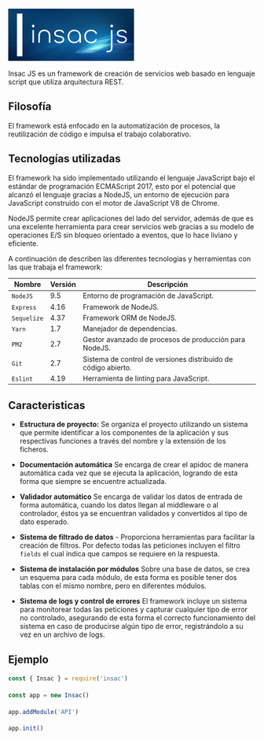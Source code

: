 ![Kiku](./assets/img/insac-logo-256.png)

Insac JS es un framework de creación de servicios web basado en lenguaje script que utiliza arquitectura REST.

## Filosofía

El framework está enfocado en la automatización de procesos, la reutilización de código e impulsa el trabajo colaborativo.

## Tecnologías utilizadas

El framework ha sido implementado utilizando el lenguaje JavaScript bajo el estándar de programación ECMAScript 2017, esto por el potencial que alcanzó el lenguaje gracias a NodeJS, un entorno de ejecución para JavaScript construido con el motor de JavaScript V8 de Chrome.

NodeJS permite crear aplicaciones del lado del servidor, además de que es una excelente herramienta para crear servicios web gracias a su modelo de operaciones E/S sin bloqueo orientado a eventos, que lo hace liviano y eficiente.

A continuación de describen las diferentes tecnologías y herramientas con las que trabaja el framework:

| Nombre      | Versión | Descripción                                                    |
|-------------|---------|----------------------------------------------------------------|
| `NodeJS`    | 9.5     | Entorno de programación de JavaScript.                         |
| `Express`   | 4.16    | Framework de NodeJS.                                           |
| `Sequelize` | 4.37    | Framework ORM de NodeJS.                                       |
| `Yarn`      | 1.7     | Manejador de dependencias.                                     |
| `PM2`       | 2.7     | Gestor avanzado de procesos de producción para NodeJS.         |
| `Git`       | 2.7     | Sistema de control de versiones distribuido de código abierto. |
| `Eslint`    | 4.19    | Herramienta de linting para JavaScript.                        |

## Caracteristicas

- **Estructura de proyecto:** Se organiza el proyecto utilizando un sistema que permite identificar a los componentes de la aplicación y sus respectivas funciones a través del nombre y la extensión de los ficheros.

- **Documentación automática** Se encarga de crear el apidoc de manera automática cada vez que se ejecuta la aplicación, logrando de esta forma que siempre se encuentre actualizada.

- **Validador automático** Se encarga de validar los datos de entrada de forma automática, cuando los datos llegan al middleware o al controlador, éstos ya se encuentran validados y convertidos al tipo de dato esperado.

- **Sistema de filtrado de datos** - Proporciona herramientas para facilitar la creación de filtros. Por defecto todas las peticiones incluyen el filtro `fields` el cual indica que campos se requiere en la respuesta.

- **Sistema de instalación por módulos** Sobre una base de datos, se crea un esquema para cada módulo, de esta forma es posible tener dos tablas con el mismo nombre, pero en diferentes módulos.

- **Sistema de logs y control de errores** El framework incluye un sistema para monitorear todas las peticiones y capturar cualquier tipo de error no controlado, asegurando de esta forma el correcto funcionamiento del sistema en caso de producirse algún tipo de error, registrándolo a su vez en un archivo de logs.

## Ejemplo

``` js
const { Insac } = require('insac')

const app = new Insac()

app.addModule('API')

app.init()
```
